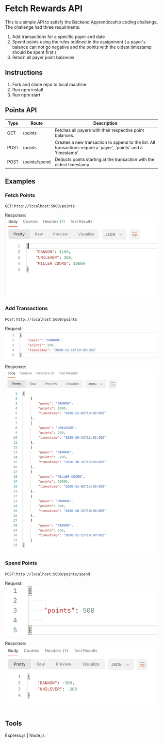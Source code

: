 # Fetch Rewards API
This is a simple API to satisfy the Backend Apprenticeship coding challenge. The challenge had three requirments: 

1. Add transactions for a specific payer and date
2. Spend points using the rules outlined in the assignment ( a payer's balance can not go negative and the points with the oldest timestamp should be spent first )
3. Return all payer point balances

## Instructions
1. Fork and clone repo to local machine
2. Run npm install
3. Run npm start

## Points API

| Type | Route | Description |
|------ | ------ | ------------ |
| GET | /points | Fetches all payers with their respective point balances. |
| POST | /points | Creates a new transaction to append to the list. All transactions require a 'payer', 'points' and a 'timestamp'. |
| POST | /points/spend | Deducts points starting at the transaction with the oldest timestamp. |

## Examples 
### Fetch Points
`GET`: `http://localhost:5000/points`

Response:
![GET_Response](Images/GET_Response.png)

### Add Transactions
`POST`: `http://localhost:5000/points`

Request:
![POST_Request_Transaction](Images/POST_Request_Transaction.png)

Response:
![POST_Response_Transaction](Images/POST_Response_Transaction.png)

### Spend Points
`POST`: `http://localhost:5000/points/spend`

Request:
![POST_Request_Spend](Images/POST_Request_Spend.png)

Response:
![POST_Response_Spend](Images/POST_Response_Spend.png)

## Tools
 Express.js | Node.js 



